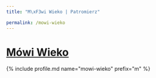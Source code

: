 ```yaml
---
title: "M\xF3wi Wieko | Patromierz"

permalink: /mowi-wieko
---
```


# [Mówi Wieko](https://patronite.pl/mowi-wieko)

{% include profile.md name="mowi-wieko" prefix="m" %}

